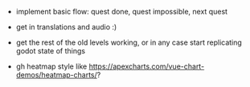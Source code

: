 - implement basic flow: quest done, quest impossible, next quest
- get in translations and audio :)
- get the rest of the old levels working, or in any case start replicating godot state of things


- gh heatmap style like https://apexcharts.com/vue-chart-demos/heatmap-charts/?